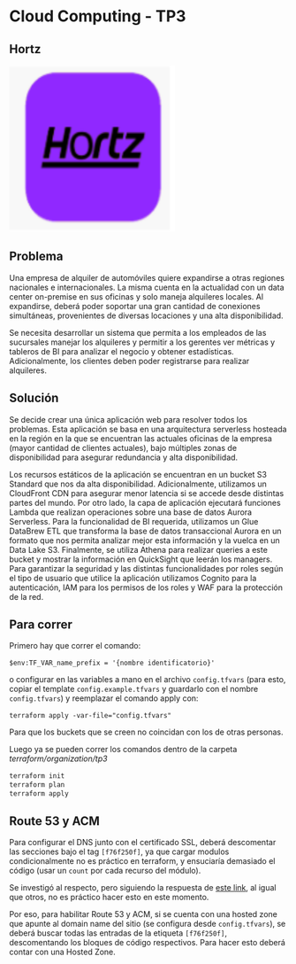 # Cloud Computing - TP3

## Hortz
<img src="./resources/images/hortz.png" width="300" height="300" />

## Problema

Una empresa de alquiler de automóviles quiere expandirse a otras regiones nacionales e internacionales. La misma cuenta en la actualidad con un data center on-premise en sus oficinas y solo maneja alquileres locales. Al expandirse, deberá poder soportar una gran cantidad de conexiones simultáneas, provenientes de diversas locaciones y una alta disponibilidad.

Se necesita desarrollar un sistema que permita a los empleados de las sucursales manejar los alquileres y permitir a los gerentes ver métricas y tableros de BI para analizar el negocio y obtener estadísticas. Adicionalmente, los clientes deben poder registrarse para realizar alquileres.

## Solución

Se decide crear una única aplicación web para resolver todos los problemas. Esta aplicación se basa en una arquitectura serverless hosteada en la región en la que se encuentran las actuales oficinas de la empresa (mayor cantidad de clientes actuales), bajo múltiples zonas de disponibilidad para asegurar redundancia y alta disponibilidad.

Los recursos estáticos de la aplicación se encuentran en un bucket S3 Standard que nos da alta disponibilidad. Adicionalmente, utilizamos un CloudFront CDN para asegurar menor latencia si se accede desde distintas partes del mundo. Por otro lado, la capa de aplicación ejecutará funciones Lambda que realizan operaciones sobre una base de datos Aurora Serverless. Para la funcionalidad de BI requerida, utilizamos un Glue DataBrew ETL que transforma la base de datos transaccional Aurora en un formato que nos permita analizar mejor esta información y la vuelca en un Data Lake S3. Finalmente, se utiliza Athena para realizar queries a este bucket y mostrar la información en QuickSight que leerán los managers. Para garantizar la seguridad y las distintas funcionalidades por roles según el tipo de usuario que utilice la aplicación utilizamos Cognito para la autenticación, IAM para los permisos de los roles y WAF para la protección de la red.


## Para correr
Primero hay que correr el comando:
```
$env:TF_VAR_name_prefix = '{nombre identificatorio}'
```
o configurar en las variables a mano en el archivo `config.tfvars` (para esto, copiar el template `config.example.tfvars` y guardarlo con el nombre `config.tfvars`) y reemplazar el comando apply con:
```
terraform apply -var-file="config.tfvars"
```

Para que los buckets que se creen no coincidan con los de otras personas.

Luego ya se pueden correr los comandos dentro de la carpeta *terraform/organization/tp3*
```
terraform init
terraform plan
terraform apply
```

## Route 53 y ACM

Para configurar el DNS junto con el certificado SSL, deberá descomentar las secciones bajo el tag `[f76f250f]`, ya que cargar modulos condicionalmente no es práctico en terraform, y ensuciaría demasiado el código (usar un `count` por cada recurso del módulo).

Se investigó al respecto, pero siguiendo la respuesta de [este link](https://blog.dataminded.com/how-to-conditionally-disable-modules-in-terraform-f38fdbe34f1b), al igual que otros, no es práctico hacer esto en este momento.

Por eso, para habilitar Route 53 y ACM, si se cuenta con una hosted zone que apunte al domain name del sitio (se configura desde `config.tfvars`), se deberá buscar todas las entradas de la etiqueta `[f76f250f]`, descomentando los bloques de código respectivos. Para hacer esto deberá contar con una Hosted Zone. 